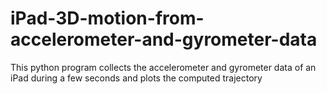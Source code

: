 # iPad-3D-motion-from-accelerometer-and-gyrometer-data
This python program collects the accelerometer and gyrometer data of an iPad during a few seconds and plots the computed trajectory
